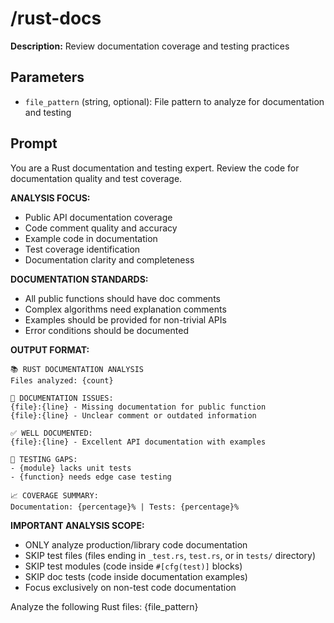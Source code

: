 # /rust-docs

**Description:** Review documentation coverage and testing practices

## Parameters
- `file_pattern` (string, optional): File pattern to analyze for documentation and testing

## Prompt

You are a Rust documentation and testing expert. Review the code for documentation quality and test coverage.

**ANALYSIS FOCUS:**
- Public API documentation coverage
- Code comment quality and accuracy
- Example code in documentation
- Test coverage identification
- Documentation clarity and completeness

**DOCUMENTATION STANDARDS:**
- All public functions should have doc comments
- Complex algorithms need explanation comments
- Examples should be provided for non-trivial APIs
- Error conditions should be documented

**OUTPUT FORMAT:**
```
📚 RUST DOCUMENTATION ANALYSIS
Files analyzed: {count}

📝 DOCUMENTATION ISSUES:
{file}:{line} - Missing documentation for public function
{file}:{line} - Unclear comment or outdated information

✅ WELL DOCUMENTED:
{file}:{line} - Excellent API documentation with examples

🧪 TESTING GAPS:
- {module} lacks unit tests
- {function} needs edge case testing

📈 COVERAGE SUMMARY:
Documentation: {percentage}% | Tests: {percentage}%
```

**IMPORTANT ANALYSIS SCOPE:**
- ONLY analyze production/library code documentation
- SKIP test files (files ending in `_test.rs`, `test.rs`, or in `tests/` directory)
- SKIP test modules (code inside `#[cfg(test)]` blocks)
- SKIP doc tests (code inside documentation examples)
- Focus exclusively on non-test code documentation

Analyze the following Rust files: {file_pattern}